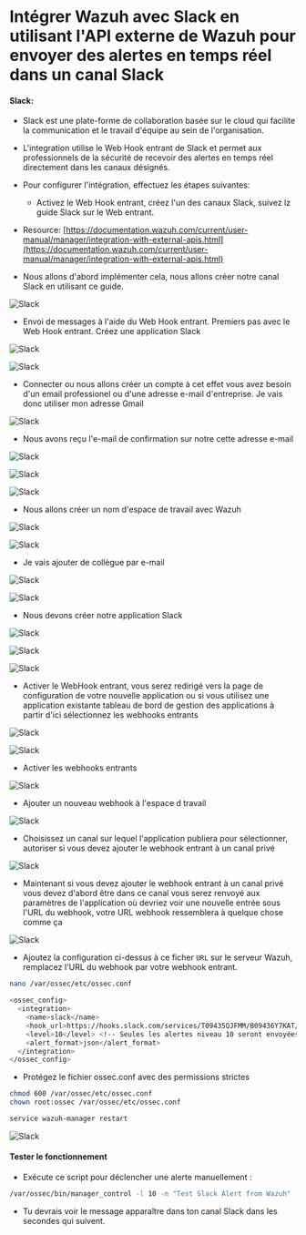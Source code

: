 # Intégrer Wazuh avec Slack en utilisant l'API externe de Wazuh pour envoyer des alertes en temps réel dans un canal Slack

#### Slack:

- Slack est une plate-forme de collaboration basée sur le cloud qui facilite la communication et le travail d'équipe au sein de l'organisation.
- L'integration utilise le Web Hook entrant de Slack et permet aux professionnels de la sécurité de recevoir des alertes en temps réel directement dans les canaux désignés.

- Pour configurer l'intégration, effectuez les étapes suivantes:

  - Activez le Web Hook entrant, créez l'un des canaux Slack, suivez lz guide Slack sur le Web entrant.

- Resource: [https://documentation.wazuh.com/current/user-manual/manager/integration-with-external-apis.html](https://documentation.wazuh.com/current/user-manual/manager/integration-with-external-apis.html)

- Nous allons d'abord implémenter cela, nous allons créer notre canal Slack en utilisant ce guide.

![Slack](/Wazuh/assets/00_slack.png)

- Envoi de messages à l'aide du Web Hook entrant. Premiers pas avec le Web Hook entrant. Créez une application Slack

![Slack](/Wazuh/assets/01_slack.png)

![Slack](/Wazuh/assets/02_slack.png)

- Connecter ou nous allons créer un compte à cet effet vous avez besoin d'un email professionel ou d'une adresse e-mail d'entreprise. Je vais donc utiliser mon adresse Gmail

![Slack](/Wazuh/assets/03_slack.png)

- Nous avons reçu l'e-mail de confirmation sur notre cette adresse e-mail

![Slack](/Wazuh/assets/04_slack.png)

![Slack](/Wazuh/assets/05_slack.png)

![Slack](/Wazuh/assets/06_slack.png)

- Nous allons créer un nom d'espace de travail avec Wazuh

![Slack](/Wazuh/assets/07_slack.png)

![Slack](/Wazuh/assets/08_slack.png)

- Je vais ajouter de collègue par e-mail

![Slack](/Wazuh/assets/09_slack.png)

![Slack](/Wazuh/assets/10_slack.png)

- Nous devons créer notre application Slack

![Slack](/Wazuh/assets/11_slack.png)

![Slack](/Wazuh/assets/12_slack.png)

![Slack](/Wazuh/assets/13_slack.png)

- Activer le WebHook entrant, vous serez redirigé vers la page de configuration de votre nouvelle application ou si vous utilisez une application existante tableau de bord de gestion des applications à partir d'ici sélectionnez les webhooks entrants

![Slack](/Wazuh/assets/14_slack.png)

![Slack](/Wazuh/assets/15_slack.png)

- Activer les webhooks entrants

![Slack](/Wazuh/assets/16_slack.png)

- Ajouter un nouveau webhook à l'espace d travail

![Slack](/Wazuh/assets/17_slack.png)

- Choisissez un canal sur lequel l'application publiera pour sélectionner, autoriser si vous devez ajouter le webhook entrant à un canal privé

![Slack](/Wazuh/assets/18_slack.png)

- Maintenant si vous devez ajouter le webhook entrant à un canal privé vous devez d'abord être dans ce canal vous serez renvoyé aux paramètres de l'application où devriez voir une nouvelle entrée sous l'URL du webhook, votre URL webhook ressemblera à quelque chose comme ça

![Slack](/Wazuh/assets/19_slack.png)

- Ajoutez la configuration ci-dessus à ce ficher `URL` sur le serveur Wazuh, remplacez l'URL du webhook par votre webhook entrant.

```sh
nano /var/ossec/etc/ossec.conf
```

```sh
<ossec_config>
  <integration>
    <name>slack</name>
    <hook_url>https://hooks.slack.com/services/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</hook_url>
    <level>10</level> <!-- Seules les alertes niveau 10 seront envoyées -->
    <alert_format>json</alert_format>
  </integration>
</ossec_config>
```

- Protégez le fichier ossec.conf avec des permissions strictes

```sh
chmod 600 /var/ossec/etc/ossec.conf
chown root:ossec /var/ossec/etc/ossec.conf
```

```sh
service wazuh-manager restart
```

![Slack](/Wazuh/assets/20_slack.png)

#### Tester le fonctionnement

- Exécute ce script pour déclencher une alerte manuellement :

```sh
/var/ossec/bin/manager_control -l 10 -m "Test Slack Alert from Wazuh"
```

- Tu devrais voir le message apparaître dans ton canal Slack dans les secondes qui suivent.
